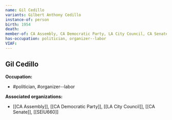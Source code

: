 ```yaml
---
name: Gil Cedillo
variants: Gilbert Anthony Cedillo
instance-of: person
birth: 1954
death: 
member-of: CA Assembly, CA Democratic Party, LA City Council, CA Senate, SEIU660
has-occupation: politician, organizer--labor
VIAF: 
---
```

## Gil Cedillo

**Occupation:** 
- #politician, #organizer--labor

**Associated organizations:** 
- [[CA Assembly]], [[CA Democratic Party]], [[LA City Council]], [[CA Senate]], [[SEIU660]]